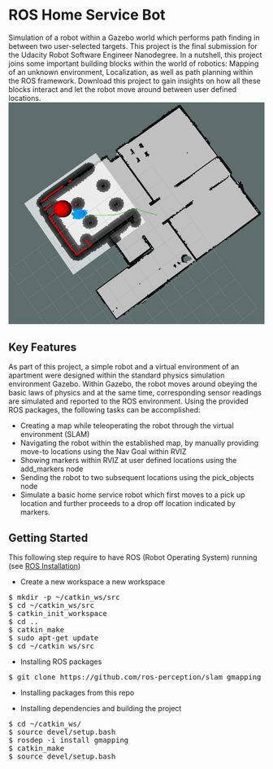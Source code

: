 # ROS Home Service Bot
Simulation of a robot within a Gazebo world which performs path finding in between two user-selected targets. This project is the final submission for the Udacity Robot Software Engineer Nanodegree. In a nutshell, this project joins some important building blocks within the world of robotics: Mapping of an unknown environment, Localization, as well as path planning within the ROS framework. Download this project to gain insights on how all these blocks interact and let the robot move around between user defined locations.
![Service Bot Finding Path To Target](./img/service_bot.png?raw=true "Service Bot")

## Key Features
As part of this project, a simple robot and a virtual environment of an apartment were designed within the standard physics simulation environment Gazebo. Within Gazebo, the robot moves around obeying the basic laws of physics and at the same time, corresponding sensor readings are simulated and reported to the ROS environment. Using the provided ROS packages, the following tasks can be accomplished:
* Creating a map while teleoperating the robot through the virtual environment (SLAM)
* Navigating the robot within the established map, by manually providing move-to locations using the Nav Goal within RVIZ
* Showing markers within RVIZ at user defined locations using the add_markers node
* Sending the robot to two subsequent locations using the pick_objects node
* Simulate a basic home service robot which first moves to a pick up location and further proceeds to a drop off location indicated by markers.

## Getting Started
This following step require to have ROS (Robot Operating System) running (see [ROS Installation](https://www.ros.org/install/))
* Create a new workspace a new workspace
<pre>$ mkdir -p ~/catkin_ws/src
$ cd ~/catkin_ws/src
$ catkin_init_workspace
$ cd ..
$ catkin_make
$ sudo apt-get update
$ cd ~/catkin_ws/src</pre>
* Installing ROS packages
<pre>$ git clone https://github.com/ros-perception/slam_gmapping</pre>
* Installing packages from this repo

* Installing dependencies and building the project
<pre>$ cd ~/catkin_ws/
$ source devel/setup.bash
$ rosdep -i install gmapping
$ catkin_make
$ source devel/setup.bash</pre>

